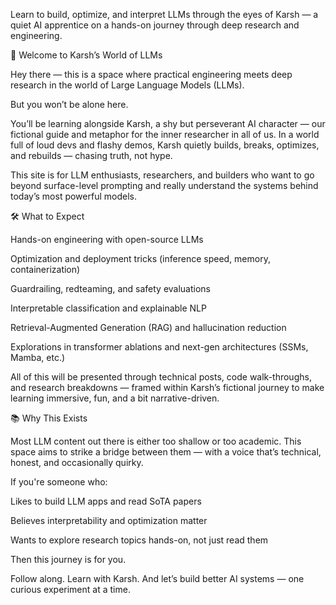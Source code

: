 
Learn to build, optimize, and interpret LLMs through the eyes of Karsh — a quiet AI apprentice on a hands-on journey through deep research and engineering.


👋 Welcome to Karsh’s World of LLMs

Hey there — this is a space where practical engineering meets deep research in the world of Large Language Models (LLMs).

But you won’t be alone here.

You’ll be learning alongside Karsh, a shy but perseverant AI character — our fictional guide and metaphor for the inner researcher in all of us. In a world full of loud devs and flashy demos, Karsh quietly builds, breaks, optimizes, and rebuilds — chasing truth, not hype.

This site is for LLM enthusiasts, researchers, and builders who want to go beyond surface-level prompting and really understand the systems behind today’s most powerful models.

🛠️ What to Expect


Hands-on engineering with open-source LLMs

Optimization and deployment tricks (inference speed, memory, containerization)

Guardrailing, redteaming, and safety evaluations

Interpretable classification and explainable NLP

Retrieval-Augmented Generation (RAG) and hallucination reduction

Explorations in transformer ablations and next-gen architectures (SSMs, Mamba, etc.)

All of this will be presented through technical posts, code walk-throughs, and research breakdowns — framed within Karsh’s fictional journey to make learning immersive, fun, and a bit narrative-driven.

📚 Why This Exists


Most LLM content out there is either too shallow or too academic. This space aims to strike a bridge between them — with a voice that’s technical, honest, and occasionally quirky.

If you're someone who:

Likes to build LLM apps and read SoTA papers

Believes interpretability and optimization matter

Wants to explore research topics hands-on, not just read them

Then this journey is for you.

Follow along. Learn with Karsh.
And let’s build better AI systems — one curious experiment at a time.

